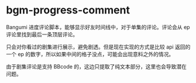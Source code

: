 # bgm-progress-comment
Bangumi 进度评论脚本，能够显示好友时间线中，对于单集的评论。评论会从 ep 评论里找到最后一条顶层评论。

只会对你看过的剧集进行展示，避免剧透。但是现在实现的方式是比较 api 返回的一个 ep 的数字，所以如果中间的格子没点，可能会出现意料之外的情况。

由于剧集评论是支持 BBcode 的，这边只提取了纯文本部分，这里也会导致潜在问题。
